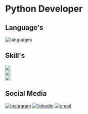 <h1> Python Developer </h1>
<p><b>
   
</b>
</p>
<div>
   <h2>Language's</h2>
     <img src='https://skillicons.dev/icons?i=py,html,css,js,java' alt='languages'>
   <h2>Skill's</h2>
     <img src='https://skillicons.dev/icons?i=rabbitmq,git,django'><br>
     <img src='https://skillicons.dev/icons?i=selenium,opencv,qt'><br>
     <img src='https://skillicons.dev/icons?i=ps,pr,ai,wordpress'>
</div>
<div>
  <h2>Social Media</h2>
  <a href='https://instagram.com/soran.py'><img src='https://skillicons.dev/icons?i=instagram' alt='instagram'></a>
  <a href='https://linkedin.com/soranhassan'><img src='https://skillicons.dev/icons?i=linkedin' alt='linkedin'></a>
  <a href='https:soran.hassan21@gmail.com'><img src='https://skillicons.dev/icons?i=gmail' alt='gmail'></a>
</div>
